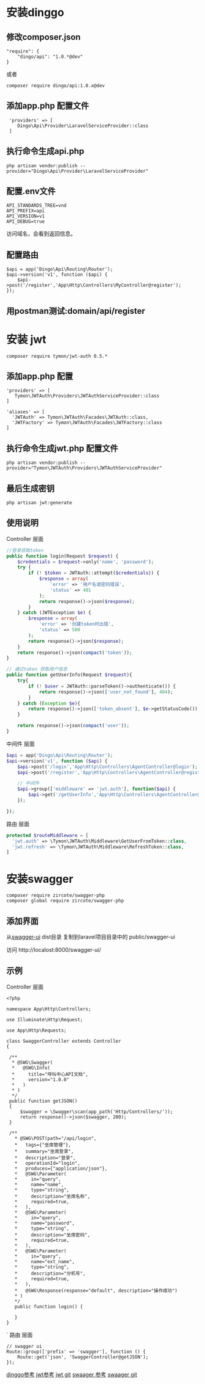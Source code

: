 # 安装dinggo

## 修改composer.json
```
"require": {
    "dingo/api": "1.0.*@dev"
}
```
或者
```
composer require dingo/api:1.0.x@dev
```

## 添加app.php 配置文件
```
 'providers' => [
    Dingo\Api\Provider\LaravelServiceProvider::class
 ]

```

## 执行命令生成api.php

```
php artisan vendor:publish --provider="Dingo\Api\Provider\LaravelServiceProvider"
```

## 配置.env文件
```
API_STANDARDS_TREE=vnd
API_PREFIX=api
API_VERSION=v1
API_DEBUG=true
```

访问域名，会看到返回信息。
## 配置路由
```
$api = app('Dingo\Api\Routing\Router');
$api->version('v1', function ($api) {
    $api->post('/register','App\Http\Controllers\MyController@register');
});
```

## 用postman测试:domain/api/register



# 安装 jwt
```
composer require tymon/jwt-auth 0.5.*
```

## 添加app.php 配置
```
'providers' => [
   Tymon\JWTAuth\Providers\JWTAuthServiceProvider::class
]

'aliases' => [
  'JWTAuth' => Tymon\JWTAuth\Facades\JWTAuth::class,
  'JWTFactory' => Tymon\JWTAuth\Facades\JWTFactory::class
]
```

## 执行命令生成jwt.php 配置文件
```
php artisan vendor:publish --provider="Tymon\JWTAuth\Providers\JWTAuthServiceProvider"
```

## 最后生成密钥
```
php artisan jwt:generate
```

## 使用说明
Controller 层面
```php
//登录获取token
public function login(Request $request) {
    $credentials = $request->only('name', 'password');
    try {
        if (! $token = JWTAuth::attempt($credentials)) {
            $response = array(
                'error' => '用户名或密码错误',
                'status' => 401
            );
            return response()->json($response);
        }
    } catch (JWTException $e) {
        $response = array(
            'error' => '创建token时出错',
            'status' => 500
        );
        return response()->json($response);
    }
    return response()->json(compact('token'));
}

// 通过token 获取用户信息
public function getUserInfo(Request $request){
    try{
        if (! $user = JWTAuth::parseToken()->authenticate()) {
            return response()->json(['user_not_found'], 404);
        }
    } catch (Exception $e){
        return response()->json(['token_absent'], $e->getStatusCode());
    }

    return response()->json(compact('user'));
}

```


中间件 层面
```php
$api = app('Dingo\Api\Routing\Router');
$api->version('v1', function ($api) {
    $api->post('/login','App\Http\Controllers\AgentController@login');
    $api->post('/register','App\Http\Controllers\AgentController@register');

    // 中间件
    $api->group(['middleware' => 'jwt.auth'], function($api) {
        $api->get('/getUserInfo','App\Http\Controllers\AgentController@getUserInfo');
    });

});

```

路由 层面
```php
protected $routeMiddleware = [
  'jwt.auth' => \Tymon\JWTAuth\Middleware\GetUserFromToken::class,
  'jwt.refresh' => \Tymon\JWTAuth\Middleware\RefreshToken::class,
]
```


# 安装swagger
```
composer require zircote/swagger-php
composer global require zircote/swagger-php
```

## 添加界面
从[swagger-ui](https://github.com/swagger-api/swagger-ui) dist目录 复制到laravel项目目录中的 public/swagger-ui

访问
http://localost:8000/swagger-ui/


## 示例
Controller 层面
```
<?php

namespace App\Http\Controllers;

use Illuminate\Http\Request;

use App\Http\Requests;

class SwaggerController extends Controller
{

 /**
  * @SWG\Swagger(
  *   @SWG\Info(
  *     title="呼叫中心API文档",
  *     version="1.0.0"
  *   )
  * )
  */
 public function getJSON()
 {
     $swagger = \Swagger\scan(app_path('Http/Controllers/'));
     return response()->json($swagger, 200);
 }

 /**
   * @SWG\POST(path="/api/login",
   *   tags={"坐席管理"},
   *   summary="坐席登录",
   *   description="登录",
   *   operationId="login",
   *   produces={"application/json"},
   *   @SWG\Parameter(
   *     in="query",
   *     name="name",
   *     type="string",
   *     description="坐席名称",
   *     required=true,
   *   ),
   *   @SWG\Parameter(
   *     in="query",
   *     name="password",
   *     type="string",
   *     description="坐席密码",
   *     required=true,
   *   ),
   *   @SWG\Parameter(
   *     in="query",
   *     name="ext_name",
   *     type="string",
   *     description="分机号",
   *     required=true,
   *   ),
   *   @SWG\Response(response="default", description="操作成功")
   * )
   */
   public function login() {

   }
}
```
`
路由 层面
```
// swagger ui
Route::group(['prefix' => 'swagger'], function () {
    Route::get('json', 'SwaggerController@getJSON');
});
```




[dinggo参考](https://github.com/dingo/api/blob/master/readme.md)
[jwt参考](http://laravelacademy.org/post/3640.html?utm_source=tuicool&utm_medium=referral)
[jwt git](https://github.com/tymondesigns/jwt-auth/blob/develop/README.md)
[swaager 参考](https://github.com/zircote/swagger-php)
[swaager git](https://github.com/zircote/swagger-php)
